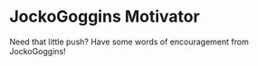 # JockoGoggins Motivator
Need that little push? Have some words of encouragement from JockoGoggins!
